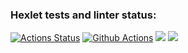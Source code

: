 
### Hexlet tests and linter status:
[![Actions Status](https://github.com/leomaks/java-project-72/actions/workflows/hexlet-check.yml/badge.svg)](https://github.com/leomaks/java-project-72/actions)
[![Github Actions](https://github.com/leomaks/java-project-72/actions/workflows/github-actions.yml/badge.svg)](https://github.com/leomaks/java-project-72/actions/workflows/github-actions.yml)
<a href="https://codeclimate.com/github/leomaks/java-project-72/maintainability"><img src="https://api.codeclimate.com/v1/badges/2f765f251cf3ecb18027/maintainability" /></a>
<a href="https://codeclimate.com/github/leomaks/java-project-72/test_coverage"><img src="https://api.codeclimate.com/v1/badges/2f765f251cf3ecb18027/test_coverage" /></a>


